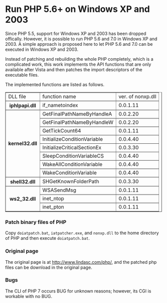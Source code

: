 # Run PHP 5.6+ on Windows XP and 2003

Since PHP 5.5, support for Windows XP and 2003 has been dropped offically. However, it is possible to run PHP 5.6 and 7.0 in Windows XP and 2003. A simple approach is proposed here to let PHP 5.6 and 7.0 can be executed in Windows XP and 2003.

Instead of patching and rebuilding the whole PHP completely, which is a complicated work, this work implements the API functions that are only available after Vista and then patches the import descriptors of the executable files.

The implemented functions are listed as follows.

<table align="center" border="1">
<tbody>
<tr>
<td>DLL file</td>
<td>function name</td>
<td>ver. of nonxp.dll</td>
</tr>
<tr>
<th>iphlpapi.dll</th>
<td>if_nametoindex</td>
<td>0.0.1.11</td>
</tr>
<tr>
<th rowspan="8">kernel32.dll</th>
<td>GetFinalPathNameByHandleA</td>
<td>0.0.2.20</td>
</tr>
<tr>
<td>GetFinalPathNameByHandleW</td>
<td>0.0.2.20</td>
</tr>
<tr>
<td>GetTickCount64</td>
<td>0.0.1.11</td>
</tr>
<tr>
<td>InitializeConditionVariable</td>
<td>0.0.4.40</td>
</tr>
<tr>
<td>InitializeCriticalSectionEx</td>
<td>0.0.3.30</td>
</tr>
<tr>
<td>SleepConditionVariableCS</td>
<td>0.0.4.40</td>
</tr>
<tr>
<td>WakeAllConditionVariable</td>
<td>0.0.4.40</td>
</tr>
<tr>
<td>WakeConditionVariable</td>
<td>0.0.4.40</td>
</tr>
<tr>
<th>shell32.dll</th>
<td>SHGetKnownFolderPath</td>
<td>0.0.3.30</td>
</tr>
<tr>
<th rowspan="3">ws2_32.dll</th>
<td>WSASendMsg</td>
<td>0.0.1.11</td>
</tr>
<tr>
<td>inet_ntop</td>
<td>0.0.1.11</td>
</tr>
<tr>
<td>inet_pton</td>
<td>0.0.1.11</td>
</tr>
</tbody></table>

### Patch binary files of PHP
Copy `doiatpatch.bat`, `iatpatcher.exe`, and `nonxp.dll` to the home directory of PHP and then execute `doiatpatch.bat`.

### Original page
The original page is at <http://www.lindasc.com/php/>, and the patched php files can be download in the original page.

### Bugs
The CLI of PHP 7 occurs BUG for unknown reasons; however, its CGI is workable with no BUG.
